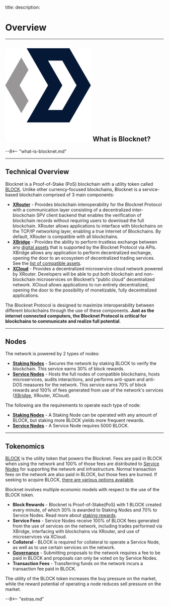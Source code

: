 title: 
description:

# Overview

---

## <img class="icon" alt="Blocknet logo" src="img/icons/blocknet-logo.svg" /> What is Blocknet?
--8<-- "what-is-blocknet.md"

---

## Technical Overview
Blocknet is a Proof-of-Stake (PoS) blockchain with a utility token called [BLOCK](/blockchain/introduction). Unlike other currency-focused blockchains, Blocknet is a service-based blockchain comprised of 3 main components:

* [__XRouter__](/protocol/xrouter/introduction) - Provides blockchain interoperability for the Blocknet Protocol with a communication layer consisting of a decentralized inter-blockchain SPV client backend that enables the verification of blockchain records without requiring users to download the full blockchain. XRouter allows applications to interface with blockchains on the TCP/IP networking layer, enabling a true Internet of Blockchains. By default, XRouter is compatible with all blockchains.
* [__XBridge__](/protocol/xbridge/introduction) - Provides the ability to perform trustless exchange between any [digital assets](/resources/glossary/#digital-asset) that is supported by the Blocknet Protocol via APIs. XBridge allows any application to perform decentralized exchange, opening the door to an ecosystem of decentralized trading services. See the [list of compatible assets](/protocol/xbridge/compatibility).
* [__XCloud__](/protocol/xcloud/introduction) - Provides a decentralized microservice cloud network powered by XRouter. Developers will be able to put both blockchain and non-blockchain microservices on Blocknet’s “public cloud” decentralized network. XCloud allows applications to run entirely decentralized, opening the door to the possibility of monetizable, fully decentralized applications.

The Blocknet Protocol is designed to maximize interoperability between different blockchains through the use of these components. **Just as the internet connected computers, the Blocknet Protocol is critical for blockchains to communicate and realize full potential**.
 

---

## Nodes
The network is powered by 2 types of nodes: 

* [__Staking Nodes__](/wallet/staking) - Secures the network by staking BLOCK to verify the blockchain. This service earns 30% of block rewards.
* [__Service Nodes__](/service-nodes/introduction) - Hosts the full nodes of compatible blockchains, hosts microservices, audits interactions, and performs anti-spam and anti-DOS measures for the network. This service earns 70% of block rewards and 100% of fees generated from use of the network's services ([XBridge](/protocol/xbridge/introduction), XRouter, XCloud).

The following are the requirements to operate each type of node: 

* [__Staking Nodes__](/wallet/staking) - A Staking Node can be operated with any amount of BLOCK, but staking more BLOCK yields more frequent rewards.
* [__Service Nodes__](/service-nodes/introduction) - A Service Node requires 5000 BLOCK.

---

## Tokenomics
[BLOCK](/blockchain/introduction) is the utility token that powers the Blocknet. Fees are paid in BLOCK when using the network and 100% of those fees are distributed to [Service Nodes](/service-nodes/introduction) for supporting the network and infrastructure. Normal transaction fees on the network are also paid in BLOCK, but those fees are burned. If seeking to acquire BLOCK, [there are various options available](/project/exchanges).

Blocknet involves multiple economic models with respect to the use of the BLOCK token.

* __Block Rewards__ - Blocknet is Proof-of-Stake(PoS) with 1 BLOCK created every minute, of which 30% is awarded to Staking Nodes and 70% to Service Nodes. Read more about [staking rewards](/wallet/staking/#staking-rewards).
* __Service Fees__ - Service Nodes receive 100% of BLOCK fees generated from the use of services on the network, including trades performed via XBridge, interfacing with blockchains via XRouter, and use of microservices via XCloud.
* __Collateral__ - BLOCK is required for collateral to operate a Service Node, as well as to use certain services on the network.
* __[Governance](/governance/introduction)__ - Submitting proposals to the network requires a fee to be paid in BLOCK and proposals can only be voted on by Service Nodes.
* __Transaction Fees__ - Transferring funds on the network incurs a transaction fee paid in BLOCK.

The utility of the BLOCK token increases the buy pressure on the market, while the reward potential of operating a node reduces sell pressure on the market.







<script type="text/javascript">
// read instructions for related links in ../snippets/extras.md
var relatedLinks = [];
</script>

--8<-- "extras.md"







